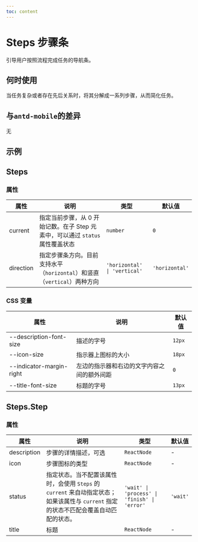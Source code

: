 ```yaml
---
toc: content
---
```


# Steps 步骤条

引导用户按照流程完成任务的导航条。

## 何时使用

当任务复杂或者存在先后关系时，将其分解成一系列步骤，从而简化任务。

## 与`antd-mobile`的差异

无

## 示例

<code src="./demos/demo1.tsx"></code>

<code src="./demos/demo2.tsx"></code>

## Steps

### 属性

| 属性      | 说明                                                                          | 类型                         | 默认值         |
| --------- | ----------------------------------------------------------------------------- | ---------------------------- | -------------- |
| current   | 指定当前步骤，从 0 开始记数。在子 Step 元素中，可以通过 `status` 属性覆盖状态 | `number`                     | `0`            |
| direction | 指定步骤条方向。目前支持水平（`horizontal`）和竖直（`vertical`）两种方向      | `'horizontal' \| 'vertical'` | `'horizontal'` |

### CSS 变量

| 属性                     | 说明                                       | 默认值 |
| ------------------------ | ------------------------------------------ | ------ |
| --description-font-size  | 描述的字号                                 | `12px` |
| --icon-size              | 指示器上图标的大小                         | `18px` |
| --indicator-margin-right | 左边的指示器和右边的文字内容之间的额外间距 | `0`    |
| --title-font-size        | 标题的字号                                 | `13px` |

## Steps.Step

### 属性

| 属性        | 说明                                                                                                                                  | 类型                                         | 默认值   |
| ----------- | ------------------------------------------------------------------------------------------------------------------------------------- | -------------------------------------------- | -------- |
| description | 步骤的详情描述，可选                                                                                                                  | `ReactNode`                                  | -        |
| icon        | 步骤图标的类型                                                                                                                        | `ReactNode`                                  | -        |
| status      | 指定状态。当不配置该属性时，会使用 `Steps` 的 `current` 来自动指定状态；如果该属性与 `current` 指定的状态不匹配会覆盖自动匹配的状态。 | `'wait' \| 'process' \| 'finish' \| 'error'` | `'wait'` |
| title       | 标题                                                                                                                                  | `ReactNode`                                  | -        |
